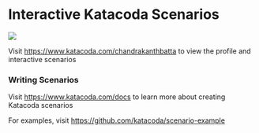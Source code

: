 # Interactive Katacoda Scenarios

[![](http://shields.katacoda.com/katacoda/chandrakanthbatta/count.svg)](https://www.katacoda.com/chandrakanthbatta "Get your profile on Katacoda.com")

Visit https://www.katacoda.com/chandrakanthbatta to view the profile and interactive scenarios

### Writing Scenarios
Visit https://www.katacoda.com/docs to learn more about creating Katacoda scenarios

For examples, visit https://github.com/katacoda/scenario-example
